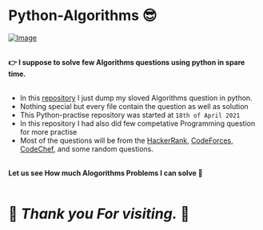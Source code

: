 # Python-Algorithms 😎
[![Image](https://1.cms.s81c.com/sites/default/files/2018-10-15/digital_binary_data_0.jpg)](https://github.com/Brodevil/Python-practice)
<br><br>

**👉 I suppose to solve few Algorithms questions using python in spare time.**
<br><br>
- In this [repository](https://github.com/Brodevil/Python-Algorithms/) I just dump my sloved Algorithms question in python.
- Nothing special but every file contain the question as well as solution
- This Python-practise repository was started at `18th of April 2021` 
- In this repository I had also did few competative Programming question for more practise
- Most of the questions will be from the [HackerRank](https://www.hackerrank.com/), [CodeForces](https://codeforces.com/), [CodeChef](https://www.codechef.com/), and some random questions.<br><br>

**Let us see How much Alogorithms Problems I can solve 🤔**
<br><br>
# 🙏 ***Thank you For visiting.*** 🙏

